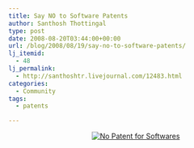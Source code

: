 ```yaml
---
title: Say NO to Software Patents
author: Santhosh Thottingal
type: post
date: 2008-08-20T03:44:00+00:00
url: /blog/2008/08/19/say-no-to-software-patents/
lj_itemid:
  - 48
lj_permalink:
  - http://santhoshtr.livejournal.com/12483.html
categories:
  - Community
tags:
  - patents

---
```

<div align="center">
  <a href="http://fci.wikia.com/wiki/Say_No_To_Software_Patents#Candle_Light_Vigil"><img alt="No Patent for Softwares" src="http://images.wikia.com/fci/images/0/04/No.png" border="0" /></a>
</div>